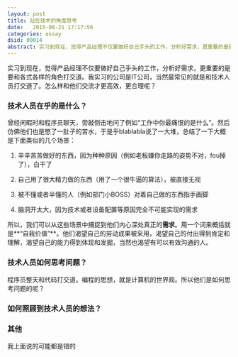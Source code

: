 ```yaml
---
layout: post
title: 站在技术的角度思考
date:   2015-08-21 17:17:56
categories: essay
dsid: 00014
abstract: 实习到现在，觉得产品经理不仅要做好自己手头的工作，分析好需求，更重要的是要和各式各样的角色打交道。我实习的公司是IT公司，当然最常见的就是和技术人员打交道了。怎么样和他们交流才更高效，更合理呢？
---
```


实习到现在，觉得产品经理不仅要做好自己手头的工作，分析好需求，更重要的是要和各式各样的角色打交道。我实习的公司是IT公司，当然最常见的就是和技术人员打交道了。怎么样和他们交流才更高效，更合理呢？

### 技术人员在乎的是什么？

曾经闲暇时和程序员聊天，旁敲侧击地问了例如“工作中你最痛恨的是什么”。然后仿佛他们也是憋了一肚子的苦水，于是乎blablabla说了一大堆，总结了一下大概是下面类似的几个场景：

1. 辛辛苦苦做好的东西，因为种种原因（例如老板嫌你走路的姿势不对，fou掉了），白干了

2. 自己用了很大精力做的东西（用了一个很牛逼的算法），被直接无视

3. 被不懂或者半懂的人（例如部门小BOSS）对着自己做的东西指手画脚

4. 脑洞开太大，因为技术或者设备配置等原因完全不可能实现的需求

所以，我们可以从这些场景中捕捉到他们内心深处真正的**需求**。用一个词来概括就是**“自我价值”**。他们渴望自己的劳动成果被采用，渴望自己的付出得到肯定和理解，渴望自己的能力得到体现和发掘，当然也渴望有可以有效沟通的人。

### 技术人员如何思考问题？

程序员整天和代码打交道。编程的思想，就是计算机的世界观。所以他们是如何思考问题的呢？

### 如何照顾到技术人员的想法？

### 其他

我上面说的可能都是错的